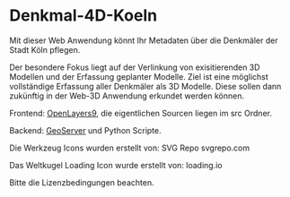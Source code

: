 # Denkmal-4D-Koeln

Mit dieser Web Anwendung könnt Ihr Metadaten über die Denkmäler der Stadt Köln pflegen.

Der besondere Fokus liegt auf der Verlinkung von exisitierenden 3D Modellen und der Erfassung geplanter Modelle. Ziel ist eine möglichst vollständige Erfassung aller Denkmäler als 3D Modelle. Diese sollen dann zukünftig in der Web-3D Anwendung erkundet werden können.

Frontend: [OpenLayers9](https://openlayers.org/), die eigentlichen Sourcen liegen im src Ordner.

Backend: [GeoServer](https://geoserver.org/) und Python Scripte.

Die Werkzeug Icons wurden erstellt von: SVG Repo svgrepo.com

Das Weltkugel Loading Icon wurde erstellt von: loading.io

Bitte die Lizenzbedingungen beachten.
